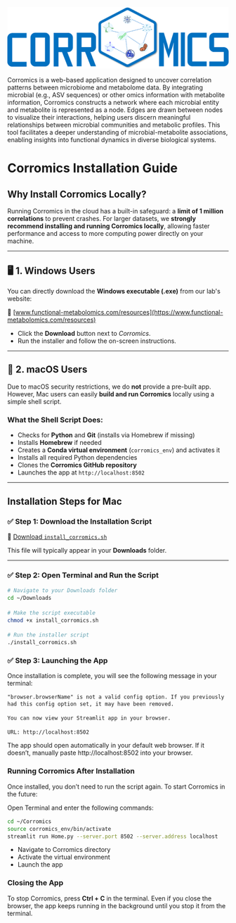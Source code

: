![banner](assets/corromics_full_logo.png)

Corromics is a web-based application designed to uncover correlation patterns between microbiome and metabolome data. By integrating microbial (e.g., ASV sequences) or other omics information with metabolite information, Corromics constructs a network where each microbial entity and metabolite is represented as a node. Edges are drawn between nodes to visualize their interactions, helping users discern meaningful relationships between microbial communities and metabolic profiles. This tool facilitates a deeper understanding of microbial-metabolite associations, enabling insights into functional dynamics in diverse biological systems.

# Corromics Installation Guide

## Why Install Corromics Locally?

Running Corromics in the cloud has a built-in safeguard: a **limit of 1 million correlations** to prevent crashes. For larger datasets, we **strongly recommend installing and running Corromics locally**, allowing faster performance and access to more computing power directly on your machine.

---

## 🖥️ 1. Windows Users

You can directly download the **Windows executable (.exe)** from our lab's website:

🔗 [www.functional-metabolomics.com/resources](https://www.functional-metabolomics.com/resources)

- Click the **Download** button next to *Corromics*.
- Run the installer and follow the on-screen instructions.

---

## 🍎 2. macOS Users

Due to macOS security restrictions, we do **not** provide a pre-built app.  
However, Mac users can easily **build and run Corromics** locally using a simple shell script.

### What the Shell Script Does:

- Checks for **Python** and **Git** (installs via Homebrew if missing)
- Installs **Homebrew** if needed
- Creates a **Conda virtual environment** (`corromics_env`) and activates it
- Installs all required Python dependencies
- Clones the **Corromics GitHub repository**
- Launches the app at `http://localhost:8502`

---

## Installation Steps for Mac

### ✅ Step 1: Download the Installation Script

🔗 [Download `install_corromics.sh`](https://www.functional-metabolomics.com/resources)

This file will typically appear in your **Downloads** folder.

---

### ✅ Step 2: Open Terminal and Run the Script

```bash
# Navigate to your Downloads folder
cd ~/Downloads

# Make the script executable
chmod +x install_corromics.sh

# Run the installer script
./install_corromics.sh

```

### ✅  Step 3: Launching the App
Once installation is complete, you will see the following message in your terminal:

```
"browser.browserName" is not a valid config option. If you previously had this config option set, it may have been removed.
  
You can now view your Streamlit app in your browser.
  
URL: http://localhost:8502

```

The app should open automatically in your default web browser. If it doesn’t, manually paste http://localhost:8502 into your browser.


### Running Corromics After Installation
Once installed, you don’t need to run the script again. To start Corromics in the future:

Open Terminal and enter the following commands:

```bash
cd ~/Corromics 
source corromics_env/bin/activate 
streamlit run Home.py --server.port 8502 --server.address localhost
```

- Navigate to Corromics directory
- Activate the virtual environment
- Launch the app


### Closing the App
To stop Corromics, press **Ctrl + C** in the terminal.
Even if you close the browser, the app keeps running in the background until you stop it from the terminal.


